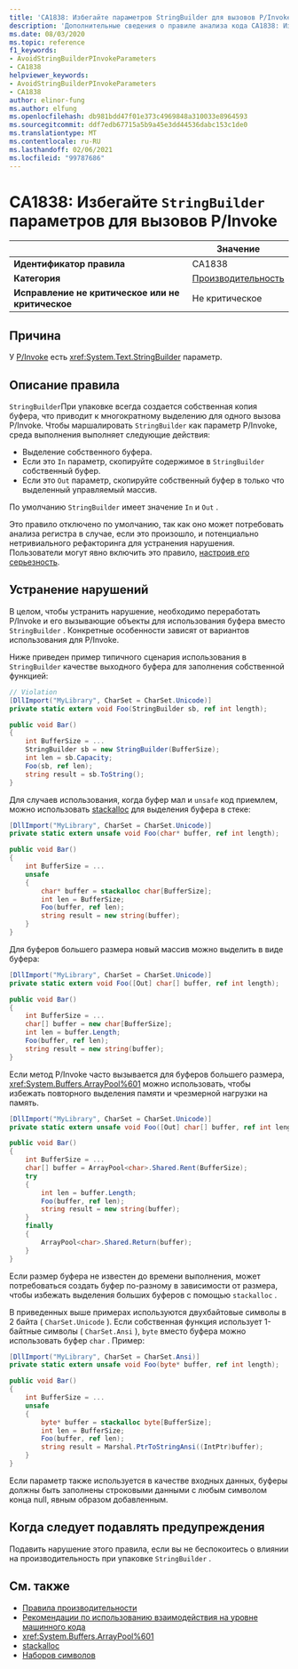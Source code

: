 ```yaml
---
title: 'CA1838: Избегайте параметров StringBuilder для вызовов P/Invoke (анализ кода)'
description: 'Дополнительные сведения о правиле анализа кода CA1838: Избегайте параметров StringBuilder для вызовов P/Invoke'
ms.date: 08/03/2020
ms.topic: reference
f1_keywords:
- AvoidStringBuilderPInvokeParameters
- CA1838
helpviewer_keywords:
- AvoidStringBuilderPInvokeParameters
- CA1838
author: elinor-fung
ms.author: elfung
ms.openlocfilehash: db981bdd47f01e373c4969848a310033e8964593
ms.sourcegitcommit: ddf7edb67715a5b9a45e3dd44536dabc153c1de0
ms.translationtype: MT
ms.contentlocale: ru-RU
ms.lasthandoff: 02/06/2021
ms.locfileid: "99787686"
---
```

# <a name="ca1838-avoid-stringbuilder-parameters-for-pinvokes"></a>CA1838: Избегайте `StringBuilder` параметров для вызовов P/Invoke

| | Значение |
|-|-|
| **Идентификатор правила** |CA1838|
| **Категория** |[Производительность](performance-warnings.md)|
| **Исправление не критическое или не критическое** |Не критическое|

## <a name="cause"></a>Причина

У [P/Invoke](../../../standard/native-interop/pinvoke.md) есть <xref:System.Text.StringBuilder> параметр.

## <a name="rule-description"></a>Описание правила

`StringBuilder`При упаковке всегда создается собственная копия буфера, что приводит к многократному выделению для одного вызова P/Invoke. Чтобы маршалировать `StringBuilder` как параметр P/Invoke, среда выполнения выполняет следующие действия:

- Выделение собственного буфера.
- Если это `In` параметр, скопируйте содержимое в `StringBuilder` собственный буфер.
- Если это `Out` параметр, скопируйте собственный буфер в только что выделенный управляемый массив.

По умолчанию `StringBuilder` имеет значение `In` и `Out` .

Это правило отключено по умолчанию, так как оно может потребовать анализа регистра в случае, если это произошло, и потенциально нетривиального рефакторинга для устранения нарушения. Пользователи могут явно включить это правило, [настроив его серьезность](../configuration-options.md#severity-level).

## <a name="how-to-fix-violations"></a>Устранение нарушений

В целом, чтобы устранить нарушение, необходимо переработать P/Invoke и его вызывающие объекты для использования буфера вместо `StringBuilder` . Конкретные особенности зависят от вариантов использования для P/Invoke.

Ниже приведен пример типичного сценария использования в `StringBuilder` качестве выходного буфера для заполнения собственной функцией:

```csharp
// Violation
[DllImport("MyLibrary", CharSet = CharSet.Unicode)]
private static extern void Foo(StringBuilder sb, ref int length);

public void Bar()
{
    int BufferSize = ...
    StringBuilder sb = new StringBuilder(BufferSize);
    int len = sb.Capacity;
    Foo(sb, ref len);
    string result = sb.ToString();
}
```

Для случаев использования, когда буфер мал и `unsafe` код приемлем, можно использовать [stackalloc](../../../csharp/language-reference/operators/stackalloc.md) для выделения буфера в стеке:

```csharp
[DllImport("MyLibrary", CharSet = CharSet.Unicode)]
private static extern unsafe void Foo(char* buffer, ref int length);

public void Bar()
{
    int BufferSize = ...
    unsafe
    {
        char* buffer = stackalloc char[BufferSize];
        int len = BufferSize;
        Foo(buffer, ref len);
        string result = new string(buffer);
    }
}
```

Для буферов большего размера новый массив можно выделить в виде буфера:

```csharp
[DllImport("MyLibrary", CharSet = CharSet.Unicode)]
private static extern void Foo([Out] char[] buffer, ref int length);

public void Bar()
{
    int BufferSize = ...
    char[] buffer = new char[BufferSize];
    int len = buffer.Length;
    Foo(buffer, ref len);
    string result = new string(buffer);
}
```

Если метод P/Invoke часто вызывается для буферов большего размера, <xref:System.Buffers.ArrayPool%601> можно использовать, чтобы избежать повторного выделения памяти и чрезмерной нагрузки на память.

```csharp
[DllImport("MyLibrary", CharSet = CharSet.Unicode)]
private static extern unsafe void Foo([Out] char[] buffer, ref int length);

public void Bar()
{
    int BufferSize = ...
    char[] buffer = ArrayPool<char>.Shared.Rent(BufferSize);
    try
    {
        int len = buffer.Length;
        Foo(buffer, ref len);
        string result = new string(buffer);
    }
    finally
    {
        ArrayPool<char>.Shared.Return(buffer);
    }
}
```

Если размер буфера не известен до времени выполнения, может потребоваться создать буфер по-разному в зависимости от размера, чтобы избежать выделения больших буферов с помощью `stackalloc` .

В приведенных выше примерах используются двухбайтовые символы в 2 байта ( `CharSet.Unicode` ). Если собственная функция использует 1-байтные символы ( `CharSet.Ansi` ), `byte` вместо буфера можно использовать буфер `char` . Пример:

```csharp
[DllImport("MyLibrary", CharSet = CharSet.Ansi)]
private static extern unsafe void Foo(byte* buffer, ref int length);

public void Bar()
{
    int BufferSize = ...
    unsafe
    {
        byte* buffer = stackalloc byte[BufferSize];
        int len = BufferSize;
        Foo(buffer, ref len);
        string result = Marshal.PtrToStringAnsi((IntPtr)buffer);
    }
}
```

Если параметр также используется в качестве входных данных, буферы должны быть заполнены строковыми данными с любым символом конца null, явным образом добавленным.

## <a name="when-to-suppress-warnings"></a>Когда следует подавлять предупреждения

Подавить нарушение этого правила, если вы не беспокоитесь о влиянии на производительность при упаковке `StringBuilder` .

## <a name="see-also"></a>См. также

- [Правила производительности](performance-warnings.md)
- [Рекомендации по использованию взаимодействия на уровне машинного кода](../../../standard/native-interop/best-practices.md)
- <xref:System.Buffers.ArrayPool%601>
- [stackalloc](../../../csharp/language-reference/operators/stackalloc.md)
- [Наборов символов](../../../standard/native-interop/charset.md)
